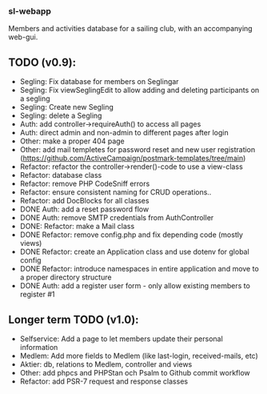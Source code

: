 ### sl-webapp
Members and activities database for a sailing club, with an accompanying web-gui.  


## TODO (v0.9): 

* Segling: Fix database for members on Seglingar
* Segling: Fix viewSeglingEdit to allow adding and deleting participants on a segling
* Segling: Create new Segling
* Segling: delete a Segling
* Auth: add controller->requireAuth() to access all pages
* Auth: direct admin and non-admin to different pages after login
* Other: make a proper 404 page
* Other: add mail templetes for password reset and new user registration (https://github.com/ActiveCampaign/postmark-templates/tree/main)
* Refactor: refactor the controller->render()-code to use a view-class
* Refactor: database class
* Refactor: remove PHP CodeSniff errors
* Refactor: ensure consistent naming for CRUD operations..
* Refactor: add DocBlocks for all classes
* DONE Auth: add a reset password flow
* DONE Auth: remove SMTP credentials from AuthController
* DONE: Refactor: make a Mail class
* DONE Refactor: remove config.php and fix depending code (mostly views)
* DONE Refactor: create an Application class and use dotenv for global config
* DONE Refactor: introduce namespaces in entire application and move to a proper directory structure
* DONE Auth: add a register user form - only allow existing members to register #1

## Longer term TODO (v1.0): 
* Selfservice: Add a page to let members update their personal information
* Medlem: Add more fields to Medlem (like last-login, received-mails, etc)
* Aktier: db, relations to Medlem, controller and views
* Other: add phpcs and PHPStan och Psalm to Github commit workflow
* Refactor: add PSR-7 request and response classes



